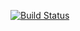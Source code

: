 [![Build Status](https://travis-ci.org/KyleRattet/tgt-mrkting.svg?branch=master)](https://travis-ci.org/KyleRattet/tgt-mrkting)
